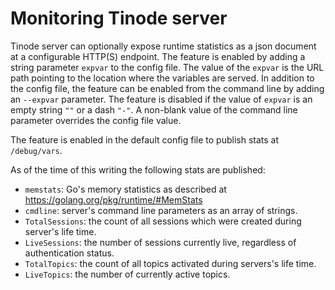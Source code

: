 # Monitoring Tinode server

Tinode server can optionally expose runtime statistics as a json document at a configurable HTTP(S) endpoint. The feature is enabled by adding a string parameter `expvar` to the config file. The value of the `expvar` is the URL path pointing to the location where the variables are served. In addition to the config file, the feature can be enabled from the command line by adding an `--expvar` parameter. The feature is disabled if the value of `expvar` is an empty string `""` or a dash `"-"`. A non-blank value of the command line parameter overrides the config file value.

The feature is enabled in the default config file to publish stats at `/debug/vars`.

As of the time of this writing the following stats are published:

- `memstats`: Go's memory statistics as described at https://golang.org/pkg/runtime/#MemStats
- `cmdline`: server's command line parameters as an array of strings.
- `TotalSessions`: the count of all sessions which were created during server's life time.
- `LiveSessions`: the number of sessions currently live, regardless of authentication status.
- `TotalTopics`: the count of all topics activated during servers's life time.
- `LiveTopics`: the number of currently active topics.
